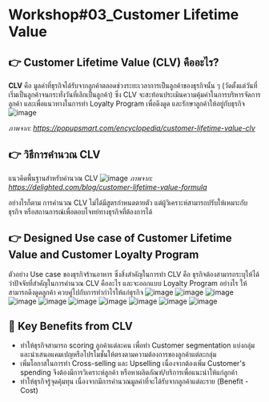 # Workshop#03_Customer Lifetime Value

## 	:point_right: Customer Lifetime Value (CLV) คืออะไร?
**CLV** คือ มูลค่าที่ธุรกิจได้รับจากลูกค้าตลอดช่วงระยะเวลาการเป็นลูกค้าของธุรกิจนั้น ๆ (วัดตั้งแต่วันที่เริ่มเป็นลูกค้าจนกระทั่งวันที่เลิกเป็นลูกค้า) ซึ่ง CLV จะสะท้อนประเมินความคุ้มค่าในการบริหารจัดการลูกค้า และเพื่อแนวทางในการทำ Loyalty Program เพื่อดึงดูด และรักษาลูกค้าให้อยู่กับธุรกิจ
![image](https://github.com/Learntogether/Workshop03_Customer-Lifetime-Value/assets/136689632/072adbfb-6322-4a4e-85bb-d6e07651daa1)

_ภาพจาก: https://popupsmart.com/encyclopedia/customer-lifetime-value-clv_

## 	:point_right: วิธีการคำนวณ CLV
แนวคิดพื้นฐานสำหรับคำนวณ CLV
![image](https://github.com/Learntogether/Workshop03_Customer-Lifetime-Value/assets/136689632/9c6fc6d0-f454-40ce-b0f6-8cbcde1228ab)
_ภาพจาก: https://delighted.com/blog/customer-lifetime-value-formula_

อย่างไรก็ตาม การคำนวณ CLV ไม่ได้มีสูตรกำหนดตายตัว แต่ผู้วิเคราะห์สามารถปรับให้เหมาะกับธุรกิจ หรือสถานการณ์เพื่อตอบโจทย์ทางธุรกิจที่ต้องการได้


## 	:point_right: Designed Use case of Customer Lifetime Value and Customer Loyalty Program
ตัวอย่าง Use case ของธุรกิจร้านอาหาร ซึ่งสิ่งสำคัญในการทำ CLV คือ ธุรกิจต้องสามารถระบุให้ได้ว่าปัจจัยที่สำคัญในการคำนวณ CLV คืออะไร และจะออกแบบ Loyalty Program อย่างไร ให้สามารถดึงดูดลูกค้า ควบคู่ไปกับการทำกำไรให้แก่ธุรกิจ
![image](https://github.com/Learntogether/Workshop03_Customer-Lifetime-Value/assets/136689632/4ca3f228-6518-4203-97f3-713a72a2f152)
![image](https://github.com/Learntogether/Workshop03_Customer-Lifetime-Value/assets/136689632/c9baf29a-2b9e-4320-9346-f020ca234399)
![image](https://github.com/Learntogether/Workshop03_Customer-Lifetime-Value/assets/136689632/5b199968-476e-47ad-8f31-7d9a96f3c014)
![image](https://github.com/Learntogether/Workshop03_Customer-Lifetime-Value/assets/136689632/90923c24-71b4-42d1-9219-fddd68de1598)
![image](https://github.com/Learntogether/Workshop03_Customer-Lifetime-Value/assets/136689632/66e9156c-5e55-4601-811b-8dfc64874c86)
![image](https://github.com/Learntogether/Workshop03_Customer-Lifetime-Value/assets/136689632/3d309571-3df2-4203-b4e4-f50a750c3acf)
![image](https://github.com/Learntogether/Workshop03_Customer-Lifetime-Value/assets/136689632/4f7e35dd-1a96-4356-92ce-44a5c044917f)
![image](https://github.com/Learntogether/Workshop03_Customer-Lifetime-Value/assets/136689632/b8dc4f1a-776f-4a8a-966a-6d39810f07cc)
![image](https://github.com/Learntogether/Workshop03_Customer-Lifetime-Value/assets/136689632/1240e8cc-4633-4b2a-aaef-7c84552ab1e5)
![image](https://github.com/Learntogether/Workshop03_Customer-Lifetime-Value/assets/136689632/d5b41d0d-8071-4f34-9b72-0df290e0fe0c)

## 	:triangular_flag_on_post: Key Benefits from CLV
* ทำให้ธุรกิจสามารถ scoring ลูกค้าแต่ละคน เพื่อทำ Customer segmentation แบ่งกลุ่ม และนำเสนอแคมเปญหรือโปรโมชั่นให้ตรงตามความต้องการของลูกค้าแต่ละกลุ่ม
* เพิ่มโอกาสในการทำ Cross-selling และ Upselling เนื่องจากต้องเพิ่ม Customer's spending จึงต้องมีการวิเคราะห์ลูกค้า หรือหาผลิตภัณฑ์/บริการเพื่อแนะนำให้แก่ลูกค้า
* ทำให้ธุรกิจรู้จุดคุ้มทุน เนื่องจากมีการคำนวณมูลค่าที่จะได้รับจากลูกค้าแต่ละราย (Benefit - Cost)


